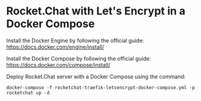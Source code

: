 # Rocket.Chat with Let's Encrypt in a Docker Compose

Install the Docker Engine by following the official guide: https://docs.docker.com/engine/install/

Install the Docker Compose by following the official guide: https://docs.docker.com/compose/install/

Deploy Rocket.Chat server with a Docker Compose using the command:

`docker-compose -f rocketchat-traefik-letsencrypt-docker-compose.yml -p rocketchat up -d`

